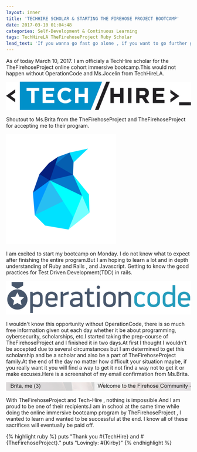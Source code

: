 ```yaml
---
layout: inner
title: 'TECHHIRE SCHOLAR & STARTING THE FIREHOSE PROJECT BOOTCAMP'
date: 2017-03-10 01:04:48
categories: Self-Development & Continuous Learning
tags: TechHireLA TheFirehoseProject Ruby Scholar
lead_text: 'If you wanna go fast go alone , if you want to go further go with a team.'
---
```


As of today March 10, 2017. I am officialy a TechHire scholar for the TheFirehoseProject online cohort immersive bootcamp.This would not happen without OperationCode and Ms.Jocelin from TechHireLA.

![](assets/images/techhire.png)

Shoutout to Ms.Brita from the TheFirehoseProject and TheFirehoseProject for accepting me to their program.

![](assets/images/firehose.png)

I am excited to start my bootcamp on Monday. I do not know what to expect after finishing the entire program.But I am hoping to learn a lot and in depth understanding of Ruby and Rails , and Javascript. Getting to know the good practices for Test Driven Development(TDD) in rails.

![](assets/images/opcode.png)

I wouldn't know this opportunity without OperationCode, there is so much free information given out each day whether it be about programming, cybersecurity, scholarships, etc.I started taking the prep-course of TheFirehoseProject and I finished it in two days.At first I thought I wouldn't be accepted due to several circumstances but I am determined to get this scholarship and be a scholar and also be a part of TheFirehoseProject family.At the end of the day no matter how difficult your situation maybe, if you really want it you will find a way to get it not find a way not to get it or make excuses.Here is a screenshot of my email confirmation from Ms.Brita.

![](assets/images/confirmation.png)

With TheFirehoseProject and Tech-Hire , nothing is impossible.And I am proud to be one of their recipients.I am in school at the same time while doing the online immersive bootcamp program by TheFirehoseProject , I wanted to learn and wanted to be successful at the end. I know all of these sacrifices will eventually be paid off.

{% highlight ruby %}
    puts "Thank you #{TechHire} and #{TheFirehoseProject}."
    puts "Lovingly: #{Kirby}"
{% endhighlight %}
